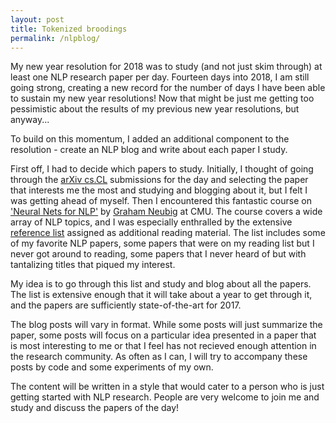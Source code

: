 ```yaml
---
layout: post
title: Tokenized broodings
permalink: /nlpblog/
---
```


My new year resolution for 2018 was to study (and not just skim through) at least one NLP research paper per day. Fourteen days into 2018, I am still going strong, creating a new record for the number of days I have been able to sustain my new year resolutions! Now that might be just me getting too pessimistic about the results of my previous new year resolutions, but anyway...

To build on this momentum, I added an additional component to the resolution - create an NLP blog and write about each paper I study.

First off, I had to decide which papers to study. Initially, I thought of going through the [arXiv cs.CL](https://arxiv.org/list/cs.CL/new) submissions for the day and selecting the paper that interests me the most and studying and blogging about it, but I felt I was getting ahead of myself. Then I encountered this fantastic course on ['Neural Nets for NLP'](http://www.phontron.com/class/nn4nlp2017/) by [Graham Neubig](http://www.phontron.com/) at CMU. The course covers a wide array of NLP topics, 
and I was especially enthralled by the extensive [reference list](http://www.phontron.com/class/nn4nlp2017/schedule.html) assigned as additional reading material. The list includes some of my favorite NLP papers, some papers that were on my reading list but I never got around to reading, some papers that I never heard of but with tantalizing titles that piqued my interest.

My idea is to go through this list and study and blog about all the papers. The list is extensive enough that it will take about a year to get through it, and the papers are sufficiently state-of-the-art for 2017.

The blog posts will vary in format. While some posts will just summarize the paper, some posts will focus on a particular idea presented in a paper that is most interesting to me or that I feel has not recieved enough attention in the research community. As often as I can, I will try to accompany these posts by code and some experiments of my own.

The content will be written in a style that would cater to a person who is just getting started with NLP research. People are very welcome to join me and study and discuss the papers of the day!








